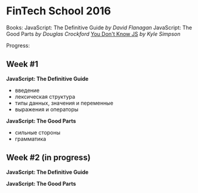 # FinTech School 2016

Books: 
JavaScript: The Definitive Guide *by David Flanagan*
JavaScript: The Good Parts *by Douglas Crockford*
[You Don't Know JS](https://github.com/getify/You-Dont-Know-JS) *by Kyle Simpson* 

Progress:

## Week #1
__JavaScript: The Definitive Guide__
- введение
- лексическая структура
- типы данных, значения и переменные
- выражения и операторы

__JavaScript: The Good Parts__
- сильные стороны
- грамматика

## Week #2 (in progress)
__JavaScript: The Definitive Guide__

__JavaScript: The Good Parts__
